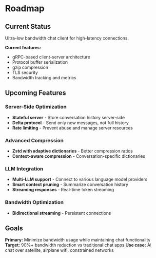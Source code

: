 # Roadmap

## Current Status

Ultra-low bandwidth chat client for high-latency connections.

**Current features:**

- gRPC-based client-server architecture
- Protocol buffer serialization  
- gzip compression
- TLS security
- Bandwidth tracking and metrics

## Upcoming Features

### Server-Side Optimization

- **Stateful server** - Store conversation history server-side
- **Delta protocol** - Send only new messages, not full history
- **Rate limiting** - Prevent abuse and manage server resources

### Advanced Compression

- **Zstd with adaptive dictionaries** - Better compression ratios
- **Context-aware compression** - Conversation-specific dictionaries

### LLM Integration

- **Multi-LLM support** - Connect to various language model providers
- **Smart context pruning** - Summarize conversation history
- **Streaming responses** - Real-time token streaming

### Bandwidth Optimization

- **Bidirectional streaming** - Persistent connections

## Goals

**Primary:** Minimize bandwidth usage while maintaining chat functionality
**Target:** 90%+ bandwidth reduction vs traditional chat apps
**Use case:** AI chat over satellite, airplane wifi, constrained networks
